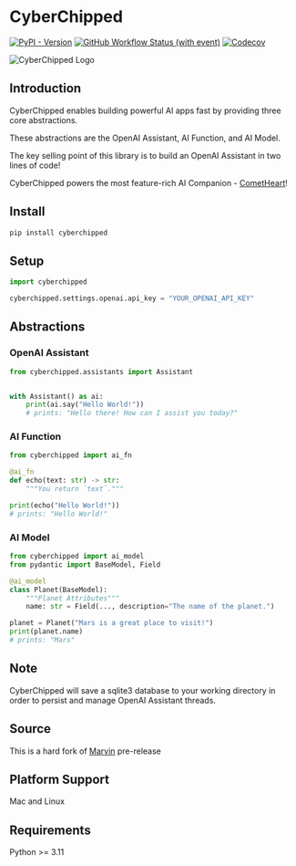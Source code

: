 # CyberChipped

[![PyPI - Version](https://img.shields.io/pypi/v/cyberchipped)](https://pypi.org/project/cyberchipped/)
[![GitHub Workflow Status (with event)](https://img.shields.io/github/actions/workflow/status/bevanhunt/cyberchipped/build.yml)](https://github.com/bevanhunt/cyberchipped/actions)
[![Codecov](https://img.shields.io/codecov/c/github/bevanhunt/cyberchipped)](https://app.codecov.io/gh/bevanhunt/cyberchipped)

![CyberChipped Logo](https://cyberchipped.com/375.png)

## Introduction
CyberChipped enables building powerful AI apps fast by providing three core abstractions.

These abstractions are the OpenAI Assistant, AI Function, and AI Model.

The key selling point of this library is to build an OpenAI Assistant in two lines of code!

CyberChipped powers the most feature-rich AI Companion - [CometHeart](https://cometheart.com)!

## Install

```bash
pip install cyberchipped
```

## Setup
```python
import cyberchipped

cyberchipped.settings.openai.api_key = "YOUR_OPENAI_API_KEY"
```

## Abstractions

### OpenAI Assistant
```python
from cyberchipped.assistants import Assistant


with Assistant() as ai:
    print(ai.say("Hello World!"))
    # prints: "Hello there! How can I assist you today?"
```

### AI Function
```python
from cyberchipped import ai_fn

@ai_fn
def echo(text: str) -> str:
    """You return `text`."""

print(echo("Hello World!"))
# prints: "Hello World!"

```

### AI Model
```python
from cyberchipped import ai_model
from pydantic import BaseModel, Field

@ai_model
class Planet(BaseModel):
    """Planet Attributes"""
    name: str = Field(..., description="The name of the planet.")

planet = Planet("Mars is a great place to visit!")
print(planet.name)
# prints: "Mars"
```

## Note
CyberChipped will save a sqlite3 database to your working directory in order to persist and manage OpenAI Assistant threads.

## Source
This is a hard fork of [Marvin](https://askmarvin.ai) pre-release

## Platform Support
Mac and Linux

## Requirements
Python >= 3.11

